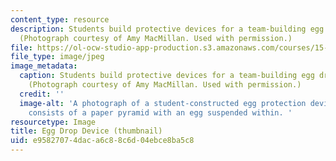 ```yaml
---
content_type: resource
description: Students build protective devices for a team-building egg drop exercise.
  (Photograph courtesy of Amy MacMillan. Used with permission.)
file: https://ol-ocw-studio-app-production.s3.amazonaws.com/courses/15-316-building-and-leading-effective-teams-summer-2005/e95827074daca6c88c6d04ebce8ba5c8_15-316su05-th.jpg
file_type: image/jpeg
image_metadata:
  caption: Students build protective devices for a team-building egg drop exercise.
    (Photograph courtesy of Amy MacMillan. Used with permission.)
  credit: ''
  image-alt: 'A photograph of a student-constructed egg protection device.  The device
    consists of a paper pyramid with an egg suspended within. '
resourcetype: Image
title: Egg Drop Device (thumbnail)
uid: e9582707-4dac-a6c8-8c6d-04ebce8ba5c8
---
```

